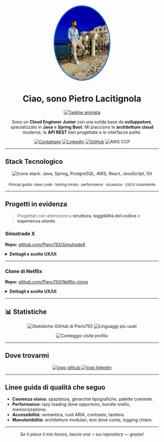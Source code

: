 <p align="center">
  <img src="./assets/Profilo.jpg" alt="Foto profilo di Pietro Lacitignola" width="180" style="border-radius:50%; border: 3px solid #0A66C2;" />
</p>

<h1 align="center">Ciao, sono <strong>Pietro Lacitignola</strong> </h1>

<p align="center">
  <a href="https://readme-typing-svg.demolab.com/demo/">
    <img src="https://readme-typing-svg.demolab.com?font=Inter&size=22&duration=2500&pause=600&center=true&vCenter=true&width=600&lines=Cloud+Engineer+Junior;Java+%26+Spring+Boot+Developer;Appassionato+di+architetture+cloud+moderne;Sempre+in+apprendimento+continuo" alt="Tagline animata" />
  </a>
</p>

<p align="center">
  Sono un <strong>Cloud Engineer Junior</strong> con una solida base da <strong>sviluppatore</strong>, specializzato in <strong>Java</strong> e <strong>Spring Boot</strong>. Mi piacciono le <strong>architetture cloud</strong> moderne, le <strong>API REST</strong> ben progettate e le interfacce pulite.
</p>

<p align="center">
  <a href="mailto:pierolacitignola7@gmail.com"><img alt="Contattami" src="https://img.shields.io/badge/Contattami-Email-informational?logo=gmail" /></a>
  <a href="https://www.linkedin.com/in/pietrolacitignola"><img alt="LinkedIn" src="https://img.shields.io/badge/LinkedIn-Pietro%20Lacitignola-0A66C2?logo=linkedin&logoColor=white" /></a>
  <a href="https://github.com/Piero793"><img alt="GitHub" src="https://img.shields.io/badge/GitHub-Piero793-24292e?logo=github" /></a>
  <img alt="AWS CCP" src="https://img.shields.io/badge/AWS%20Certified-Cloud%20Practitioner-FF9900?logo=amazonaws&logoColor=white" />
</p>

---

## Stack Tecnologico

<p align="center">
  <img src="https://skillicons.dev/icons?i=java,spring,postgresql,aws,react,js,git" alt="Icone stack: Java, Spring, PostgreSQL, AWS, React, JavaScript, Git" />
</p>

<p align="center">
  <sub><em>Principi guida:</em> clean code · testing mirato · performance · sicurezza · UX/UI consistente</sub>
</p>

---

## Progetti in evidenza

> Progettati con attenzione a **struttura**, **leggibilità del codice** e **esperienza utente**.

### Simutrade X

**Repo:** <a href="https://github.com/Piero793/SimutradeX">github.com/Piero793/SimutradeX</a>

<details>
<summary><strong>Dettagli e scelte UX/UI</strong></summary>

- **Descrizione:** App **full-stack** per monitoraggio dei mercati finanziari.
- **Tech:** Backend in <strong>Spring Boot</strong> con <strong>API REST</strong> e <strong>PostgreSQL</strong>, creato ed implementato anche un modello di <strong>ML</strong>; frontend in <strong>React</strong> con grafici interattivi via <strong>Chart.js</strong>.
- **UX/UI:** Navigazione chiara, grafici responsive, dark mode coerente, feedback di caricamento, empty states descrittivi.
- **Qualità:** Struttura modulare, DTO/mapper, validazione, gestione errori con response uniformi.

</details>

---

### Clone di Netflix

**Repo:** <a href="https://github.com/Piero793/Netflix-clone">github.com/Piero793/Netflix-clone</a>

<details>
<summary><strong>Dettagli e scelte UX/UI</strong></summary>

- **Descrizione:** Web app in **React + Vite** che utilizza l’API **TMDB** per film/serie.
- **UX/UI:** Layout responsive, skeleton loading per una percezione veloce, microinterazioni su hover, paginazione/infinite scroll.
- **Accessibilità:** Alt testuale, contrasti adeguati, focus states visibili.

</details>

---

## 📊 Statistiche

<p align="center">
  <img src="https://github-readme-stats.vercel.app/api?username=Piero793&show_icons=true&theme=transparent" alt="Statistiche GitHub di Piero793" />
  <img src="https://github-readme-stats.vercel.app/api/top-langs/?username=Piero793&layout=compact&theme=transparent" alt="Linguaggi più usati" />
</p>

<p align="center">
  <img src="https://komarev.com/ghpvc/?username=Piero793&color=blueviolet" alt="Conteggio visite profilo" />
</p>

---

## Dove trovarmi

<p align="center">
  <a href="https://github.com/Piero793" title="GitHub">
    <img src="https://skillicons.dev/icons?i=github" height="32" alt="logo github" />
  </a>
  <a href="https://www.linkedin.com/in/pietrolacitignola" title="LinkedIn">
    <img src="https://skillicons.dev/icons?i=linkedin" height="32" alt="logo linkedin" />
  </a>
</p>

---

## Linee guida di qualità che seguo

- **Coerenza visiva:** spaziatura, gerarchie tipografiche, palette coerente.
- **Performance:** lazy loading dove opportuno, bundle snello, memorizzazione.
- **Accessibilità:** semantica, ruoli ARIA, contrasto, tastiera.
- **Manutenibilità:** architetture modulari, test dove conta, logging chiaro.

---

<p align="center">
  <em>Se ti piace il mio lavoro, lascia una ⭐ sui repository — grazie!</em>
</p>
